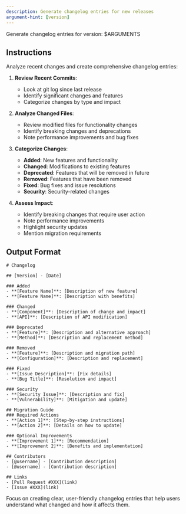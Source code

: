 ```yaml
---
description: Generate changelog entries for new releases
argument-hint: [version]
---
```


Generate changelog entries for version: $ARGUMENTS

## Instructions
Analyze recent changes and create comprehensive changelog entries:

1. **Review Recent Commits**:
   - Look at git log since last release
   - Identify significant changes and features
   - Categorize changes by type and impact

2. **Analyze Changed Files**:
   - Review modified files for functionality changes
   - Identify breaking changes and deprecations
   - Note performance improvements and bug fixes

3. **Categorize Changes**:
   - **Added**: New features and functionality
   - **Changed**: Modifications to existing features
   - **Deprecated**: Features that will be removed in future
   - **Removed**: Features that have been removed
   - **Fixed**: Bug fixes and issue resolutions
   - **Security**: Security-related changes

4. **Assess Impact**:
   - Identify breaking changes that require user action
   - Note performance improvements
   - Highlight security updates
   - Mention migration requirements

## Output Format
```
# Changelog

## [Version] - [Date]

### Added
- **[Feature Name]**: [Description of new feature]
- **[Feature Name]**: [Description with benefits]

### Changed
- **[Component]**: [Description of change and impact]
- **[API]**: [Description of API modification]

### Deprecated
- **[Feature]**: [Description and alternative approach]
- **[Method]**: [Description and replacement method]

### Removed
- **[Feature]**: [Description and migration path]
- **[Configuration]**: [Description and replacement]

### Fixed
- **[Issue Description]**: [Fix details]
- **[Bug Title]**: [Resolution and impact]

### Security
- **[Security Issue]**: [Description and fix]
- **[Vulnerability]**: [Mitigation and update]

## Migration Guide
### Required Actions
- **[Action 1]**: [Step-by-step instructions]
- **[Action 2]**: [Details on how to update]

### Optional Improvements
- **[Improvement 1]**: [Recommendation]
- **[Improvement 2]**: [Benefits and implementation]

## Contributors
- [@username] - [Contribution description]
- [@username] - [Contribution description]

## Links
- [Pull Request #XXX](link)
- [Issue #XXX](link)
```

Focus on creating clear, user-friendly changelog entries that help users understand what changed and how it affects them.